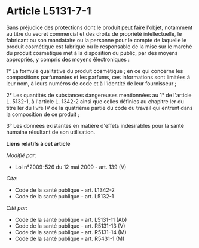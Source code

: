 # Article L5131-7-1

Sans préjudice des protections dont le produit peut faire l'objet, notamment au titre du secret commercial et des droits de
propriété intellectuelle, le fabricant ou son mandataire ou la personne pour le compte de laquelle le produit cosmétique est
fabriqué ou le responsable de la mise sur le marché du produit cosmétique met à la disposition du public, par des moyens
appropriés, y compris des moyens électroniques :

1° La formule qualitative du produit cosmétique ; en ce qui concerne les compositions parfumantes et les parfums, ces
informations sont limitées à leur nom, à leurs numéros de code et à l'identité de leur fournisseur ;

2° Les quantités de substances dangereuses mentionnées au 1° de l'article L. 5132-1, à l'article L. 1342-2 ainsi que celles
définies au chapitre Ier du titre Ier du livre IV de la quatrième partie du code du travail qui entrent dans la composition
de ce produit ;

3° Les données existantes en matière d'effets indésirables pour la santé humaine résultant de son utilisation.

**Liens relatifs à cet article**

_Modifié par_:

  - Loi n°2009-526 du 12 mai 2009 - art. 139 (V)

_Cite_:

  - Code de la santé publique - art. L1342-2
  - Code de la santé publique - art. L5132-1

_Cité par_:

  - Code de la santé publique - art. L5131-11 (Ab)
  - Code de la santé publique - art. R5131-13 (V)
  - Code de la santé publique - art. R5131-14 (M)
  - Code de la santé publique - art. R5431-1 (M)
